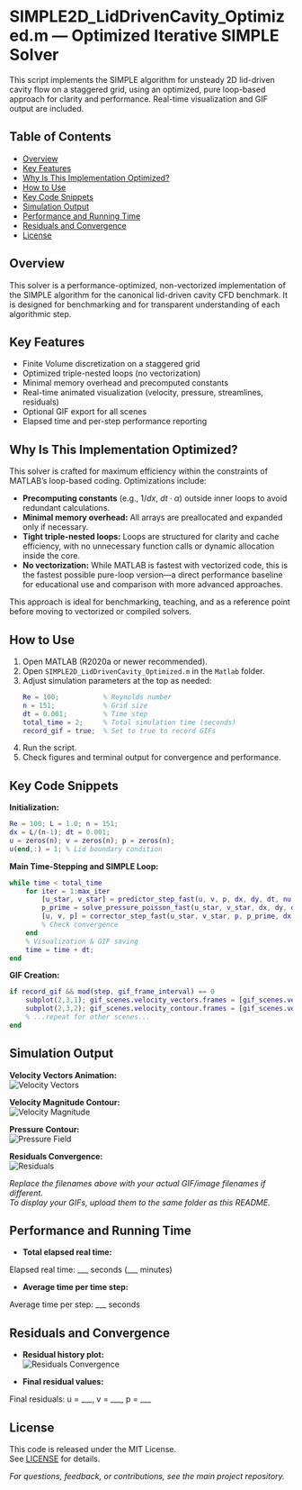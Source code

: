 # SIMPLE2D_LidDrivenCavity_Optimized.m — Optimized Iterative SIMPLE Solver

This script implements the SIMPLE algorithm for unsteady 2D lid-driven cavity flow on a staggered grid, using an optimized, pure loop-based approach for clarity and performance. Real-time visualization and GIF output are included.

## Table of Contents
- [Overview](#overview)
- [Key Features](#key-features)
- [Why Is This Implementation Optimized?](#why-is-this-implementation-optimized)
- [How to Use](#how-to-use)
- [Key Code Snippets](#key-code-snippets)
- [Simulation Output](#simulation-output)
- [Performance and Running Time](#performance-and-running-time)
- [Residuals and Convergence](#residuals-and-convergence)
- [License](#license)

## Overview

This solver is a performance-optimized, non-vectorized implementation of the SIMPLE algorithm for the canonical lid-driven cavity CFD benchmark. It is designed for benchmarking and for transparent understanding of each algorithmic step.

## Key Features

- Finite Volume discretization on a staggered grid
- Optimized triple-nested loops (no vectorization)
- Minimal memory overhead and precomputed constants
- Real-time animated visualization (velocity, pressure, streamlines, residuals)
- Optional GIF export for all scenes
- Elapsed time and per-step performance reporting

## Why Is This Implementation Optimized?

This solver is crafted for maximum efficiency within the constraints of MATLAB’s loop-based coding. Optimizations include:

- **Precomputing constants** (e.g., $1/dx$, $dt \cdot \alpha$) outside inner loops to avoid redundant calculations.
- **Minimal memory overhead:** All arrays are preallocated and expanded only if necessary.
- **Tight triple-nested loops:** Loops are structured for clarity and cache efficiency, with no unnecessary function calls or dynamic allocation inside the core.
- **No vectorization:** While MATLAB is fastest with vectorized code, this is the fastest possible pure-loop version—a direct performance baseline for educational use and comparison with more advanced approaches.

This approach is ideal for benchmarking, teaching, and as a reference point before moving to vectorized or compiled solvers.

## How to Use

1. Open MATLAB (R2020a or newer recommended).
2. Open `SIMPLE2D_LidDrivenCavity_Optimized.m` in the `Matlab` folder.
3. Adjust simulation parameters at the top as needed:
    ```matlab
    Re = 100;           % Reynolds number
    n = 151;            % Grid size
    dt = 0.001;         % Time step
    total_time = 2;     % Total simulation time (seconds)
    record_gif = true;  % Set to true to record GIFs
    ```
4. Run the script.
5. Check figures and terminal output for convergence and performance.

## Key Code Snippets

**Initialization:**
```matlab
Re = 100; L = 1.0; n = 151;
dx = L/(n-1); dt = 0.001;
u = zeros(n); v = zeros(n); p = zeros(n);
u(end,:) = 1; % Lid boundary condition
```
**Main Time-Stepping and SIMPLE Loop:**
```matlab
while time < total_time
    for iter = 1:max_iter
        [u_star, v_star] = predictor_step_fast(u, v, p, dx, dy, dt, nu, alpha_u);
        p_prime = solve_pressure_poisson_fast(u_star, v_star, dx, dy, dt, tol, max_iter);
        [u, v, p] = corrector_step_fast(u_star, v_star, p, p_prime, dx, dy, dt, alpha_p);
        % Check convergence
    end
    % Visualization & GIF saving
    time = time + dt;
end
```
**GIF Creation:**
```matlab
if record_gif && mod(step, gif_frame_interval) == 0
    subplot(2,3,1); gif_scenes.velocity_vectors.frames = [gif_scenes.velocity_vectors.frames, getframe(gcf)];
    subplot(2,3,2); gif_scenes.velocity_contour.frames = [gif_scenes.velocity_contour.frames, getframe(gcf)];
    % ...repeat for other scenes...
end
```

## Simulation Output

**Velocity Vectors Animation:**  
![Velocity Vectors](velocity_vectors.gif)

**Velocity Magnitude Contour:**  
![Velocity Magnitude](velocity_contour.gif)

**Pressure Contour:**  
![Pressure Field](pressure_contour.gif)

**Residuals Convergence:**  
![Residuals](residuals.gif)

*Replace the filenames above with your actual GIF/image filenames if different.  
To display your GIFs, upload them to the same folder as this README.*

## Performance and Running Time

- **Total elapsed real time:**  

Elapsed real time: ___ seconds (___ minutes)

- **Average time per time step:**  

Average time per step: ___ seconds

## Residuals and Convergence

- **Residual history plot:**  
![Residuals Convergence](residuals.gif)

- **Final residual values:**  

Final residuals: u = ___, v = ___, p = ___


## License

This code is released under the MIT License.  
See [LICENSE](LICENSE) for details.


*For questions, feedback, or contributions, see the main project repository.*
